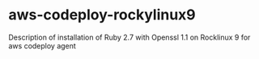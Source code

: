 # aws-codeploy-rockylinux9
Description of installation of Ruby 2.7 with Openssl 1.1 on Rocklinux 9 for aws codeploy agent
